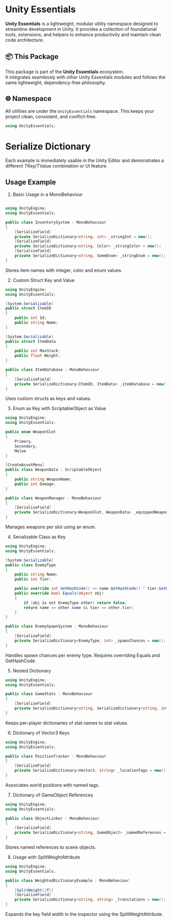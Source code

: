# Unity Essentials

**Unity Essentials** is a lightweight, modular utility namespace designed to streamline development in Unity. 
It provides a collection of foundational tools, extensions, and helpers to enhance productivity and maintain clean code architecture.

## 📦 This Package

This package is part of the **Unity Essentials** ecosystem.  
It integrates seamlessly with other Unity Essentials modules and follows the same lightweight, dependency-free philosophy.

## 🌐 Namespace

All utilities are under the `UnityEssentials` namespace. This keeps your project clean, consistent, and conflict-free.

```csharp
using UnityEssentials;
```


# Serialize Dictionary
Each example is immediately usable in the Unity Editor and demonstrates a different TKey/TValue combination or UI feature.


## Usage Example 



1. Basic Usage in a MonoBehaviour
```csharp

using UnityEngine;
using UnityEssentials;

public class InventorySystem : MonoBehaviour
{
    [SerializeField]
    private SerializeDictionary<string, int> _stringInt = new();
    [SerializeField]
    private SerializeDictionary<string, Color> _stringColor = new();
    [SerializeField]
    private SerializeDictionary<string, SomeEnum> _stringEnum = new();
}
```
Stores item names with integer, color and enum values.



2. Custom Struct Key and Value

```csharp
using UnityEngine;
using UnityEssentials;

[System.Serializable]
public struct ItemID
{
    public int Id;
    public string Name;
}

[System.Serializable]
public struct ItemData
{
    public int MaxStack;
    public float Weight;
}

public class ItemDatabase : MonoBehaviour
{
    [SerializeField]
    private SerializeDictionary<ItemID, ItemData> _itemDatabase = new();
}
```
Uses custom structs as keys and values.



3. Enum as Key with ScriptableObject as Value

```csharp
using UnityEngine;
using UnityEssentials;

public enum WeaponSlot
{
    Primary,
    Secondary,
    Melee
}

[CreateAssetMenu]
public class WeaponData : ScriptableObject
{
    public string WeaponName;
    public int Damage;
}

public class WeaponManager : MonoBehaviour
{
    [SerializeField]
    private SerializeDictionary<WeaponSlot, WeaponData> _equippedWeapons = new();
}
```

Manages weapons per slot using an enum.

4. Serializable Class as Key

```csharp
using UnityEngine;
using UnityEssentials;

[System.Serializable]
public class EnemyType
{
    public string Name;
    public int Tier;

    public override int GetHashCode() => name.GetHashCode() ^ tier.GetHashCode();
    public override bool Equals(object obj)
    {
        if (obj is not EnemyType other) return false;
        return name == other.name && tier == other.tier;
    }
}

public class EnemySpawnSystem : MonoBehaviour
{
    [SerializeField]
    private SerializeDictionary<EnemyType, int> _spawnChances = new();
}
```
Handles spawn chances per enemy type. Requires overriding Equals and GetHashCode.


5. Nested Dictionary

```csharp
using UnityEngine;
using UnityEssentials;

public class GameStats : MonoBehaviour
{
    [SerializeField]
    private SerializeDictionary<string, SerializeDictionary<string, int>> _playerStats = new();
}
```
Keeps per-player dictionaries of stat names to stat values.



6. Dictionary of Vector3 Keys

```csharp
using UnityEngine;
using UnityEssentials;

public class PositionTracker : MonoBehaviour
{
    [SerializeField]
    private SerializeDictionary<Vector3, string> _locationTags = new();
}
```
Associates world positions with named tags.



7. Dictionary of GameObject References

```csharp
using UnityEngine;
using UnityEssentials;

public class ObjectLinker : MonoBehaviour
{
    [SerializeField]
    private SerializeDictionary<string, GameObject> _namedReferences = new();
}
```
Stores named references to scene objects.



8. Usage with SplitWeightAttribute

```csharp
using UnityEngine;
using UnityEssentials;

public class WeightedDictionaryExample : MonoBehaviour
{
    [SplitWeight(2f)]
    [SerializeField]
    private SerializeDictionary<string, string> _translations = new();
}
```
Expands the key field width in the inspector using the SplitWeightAttribute.
